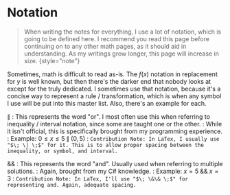 # Notation

> When writing the notes for everything, I use a lot of notation, which is going to be defined here.
I recommend you read this page before continuing on to any other math pages, as it should aid in understanding.
As my writings grow longer, this page will increase in size.
{style="note"}

Sometimes, math is difficult to read as-is.
The $f(x)$ notation in replacement for $y$ is well known, but then there's the darker end that nobody looks at except for the truly dedicated.
I sometimes use that notation, because it's a concise way to represent a rule / transformation, which is when any symbol I use will be put into this master list.
Also, there's an example for each.

$\|$
: This represents the word "or".
I most often use this when referring to inequality / interval notation, since some are taught one or the other.
: While it isn't official, this is specifically brought from my programming experience.
: Example: $0 \leq x \leq 5 \; \| \; (0,5)$
: `Contribution Note: In LaTex, I usually use "$\; \| \;$" for it.
This is to allow proper spacing between the inequality, or symbol, and interval.`

$\&\&$
: This represents the word "and".
Usually used when referring to multiple solutions.
: Again, brought from my C# knowledge.
: Example: $x = 5 \; \&\& \; x = 3$
: `Contribution Note: In LaTex, I'll use "$\; \&\& \;$" for representing and.
Again, adequate spacing.`